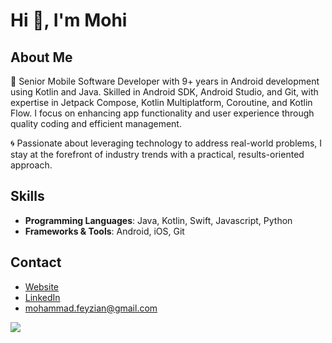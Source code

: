 <!--
**MohammadFeyzian/MohammadFeyzian** is a ✨ _special_ ✨ repository because its `README.md` (this file) appears on your GitHub profile.

Here are some ideas to get you started:

- 🔭 I’m currently working on ...
- 🌱 I’m currently learning ...
- 👯 I’m looking to collaborate on ...
- 🤔 I’m looking for help with ...
- 💬 Ask me about ...
- 📫 How to reach me: ...
- 😄 Pronouns: ...
- ⚡ Fun fact: ...
-->


# Hi 👋, I'm Mohi

## About Me
🚀 Senior Mobile Software Developer with 9+ years in Android development using Kotlin and Java. Skilled in Android SDK, Android Studio, and Git, with expertise in Jetpack Compose, Kotlin Multiplatform, Coroutine, and Kotlin Flow. I focus on enhancing app functionality and user experience through quality coding and efficient management.

🌀 Passionate about leveraging technology to address real-world problems, I stay at the forefront of industry trends with a practical, results-oriented approach.

## Skills
- **Programming Languages**: Java, Kotlin, Swift, Javascript, Python
- **Frameworks & Tools**: Android, iOS, Git

## Contact
- [Website](https://mohifeyzian.com/)
- [LinkedIn](https://www.linkedin.com/in/mohammadfeyzian/)
- mohammad.feyzian@gmail.com



![](https://komarev.com/ghpvc/?username=MohammadFeyzian&base=20000&style=for-the-badge)
